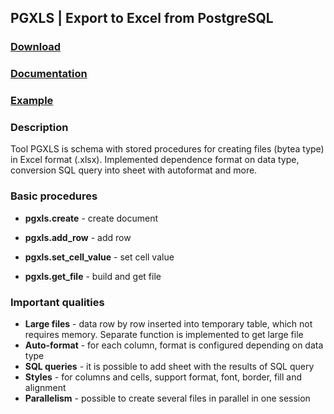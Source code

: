 ## PGXLS | Export to Excel from PostgreSQL

### [Download](https://pgxls.org/en/download/) ###
### [Documentation](https://pgxls.org/en/documentation/) ### 
### [Example](https://pgxls.org/en/#examples-full) ### 

### Description ###

Tool PGXLS is schema with stored procedures for creating files (bytea type) in Excel format (.xlsx).
Implemented dependence format on data type, conversion SQL query into sheet with autoformat and more.


### Basic procedures ###
  
*   **pgxls.create** - create document
  
*   **pgxls.add_row** - add row
  
*   **pgxls.set_cell_value** - set cell value
  
*   **pgxls.get_file** - build and get file


### Important qualities ### 

*   **Large files** - data row by row inserted into temporary table, which not requires memory. Separate function is implemented to get large file
*   **Auto-format** - for each column, format is configured depending on data type
*   **SQL queries** - it is possible to add sheet with the results of SQL query
*   **Styles** - for columns and cells, support format, font, border, fill and alignment
*   **Parallelism** - possible to create several files in parallel in one session
